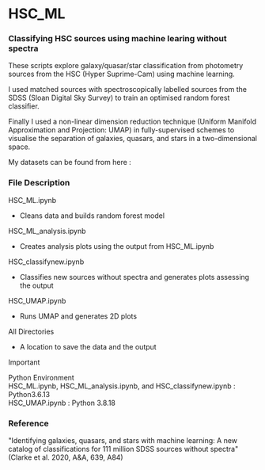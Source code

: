 # HSC_ML
### Classifying HSC sources using machine learing without spectra
These scripts explore galaxy/quasar/star classification from photometry sources from the HSC (Hyper Suprime-Cam) using machine learning.

I used matched sources with spectroscopically labelled sources from the SDSS (Sloan Digital Sky Survey) to train an optimised random forest classifier.

Finally I used a non-linear dimension reduction technique (Uniform Manifold Approximation and Projection: UMAP) in fully-supervised schemes to visualise the separation of galaxies, quasars, and stars in a two-dimensional space.



My datasets can be found from here : 



### File Description
HSC_ML.ipynb
* Cleans data and builds random forest model

HSC_ML_analysis.ipynb
* Creates analysis plots using the output from HSC_ML.ipynb

HSC_classifynew.ipynb
* Classifies new sources without spectra and generates plots assessing the output

HSC_UMAP.ipynb
* Runs UMAP and generates 2D plots

All Directories
* A location to save the data and the output

> [!IMPORTANT]
> Python Environment  
> HSC_ML.ipynb, HSC_ML_analysis.ipynb, and HSC_classifynew.ipynb : Python3.6.13  
> HSC_UMAP.ipynb : Python 3.8.18  


### Reference
"Identifying galaxies, quasars, and stars with machine learning: A new catalog of classifications for 111 million SDSS sources without spectra" (Clarke et al. 2020, A&A, 639, A84)

